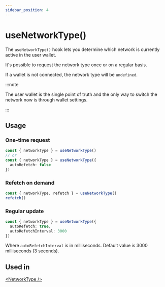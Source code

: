 ```yaml
---
sidebar_position: 4
---
```


# useNetworkType()

The `useNetworkType()` hook lets you determine which network is currently active in the user wallet.

It's possible to request the network type once or on a regular basis.

If a wallet is not connected, the network type will be `undefined`.

:::note

The user wallet is the single point of truth and the only way to switch the network now is through wallet settings.

:::

## Usage

### One-time request

```ts title="MyComponent.tsx"
const { networkType } = useNetworkType()
// or
const { networkType } = useNetworkType({ 
  autoRefetch: false 
})
```

### Refetch on demand

```ts title="MyComponent.tsx"
const { networkType, refetch } = useNetworkType()
refetch()
```

### Regular update

```ts title="MyComponent.tsx"
const { networkType } = useNetworkType({ 
  autoRefetch: true, 
  autoRefetchInterval: 3000 
})
```

Where `autoRefetchInterval` is in milliseconds. Default value is 3000 milliseconds (3 seconds).

## Used in


[\<NetworkType \/\>](../components/networktype.md)
